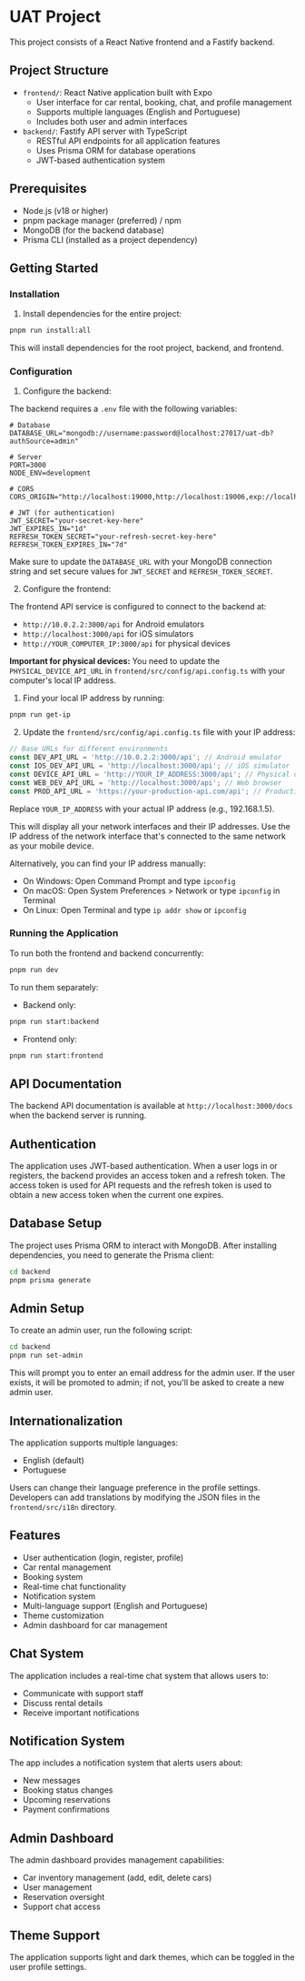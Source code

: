 # UAT Project

This project consists of a React Native frontend and a Fastify backend.

## Project Structure

- `frontend/`: React Native application built with Expo
  - User interface for car rental, booking, chat, and profile management
  - Supports multiple languages (English and Portuguese)
  - Includes both user and admin interfaces
- `backend/`: Fastify API server with TypeScript
  - RESTful API endpoints for all application features
  - Uses Prisma ORM for database operations
  - JWT-based authentication system

## Prerequisites

- Node.js (v18 or higher)
- pnpm package manager (preferred) / npm 
- MongoDB (for the backend database)
- Prisma CLI (installed as a project dependency)

## Getting Started

### Installation

1. Install dependencies for the entire project:

```bash
pnpm run install:all
```

This will install dependencies for the root project, backend, and frontend.

### Configuration

1. Configure the backend:

The backend requires a `.env` file with the following variables:

```
# Database
DATABASE_URL="mongodb://username:password@localhost:27017/uat-db?authSource=admin"

# Server
PORT=3000
NODE_ENV=development

# CORS
CORS_ORIGIN="http://localhost:19000,http://localhost:19006,exp://localhost:19000,exp://localhost:19006"

# JWT (for authentication)
JWT_SECRET="your-secret-key-here"
JWT_EXPIRES_IN="1d"
REFRESH_TOKEN_SECRET="your-refresh-secret-key-here"
REFRESH_TOKEN_EXPIRES_IN="7d"
```

Make sure to update the `DATABASE_URL` with your MongoDB connection string and set secure values for `JWT_SECRET` and `REFRESH_TOKEN_SECRET`.

2. Configure the frontend:

The frontend API service is configured to connect to the backend at:
- `http://10.0.2.2:3000/api` for Android emulators
- `http://localhost:3000/api` for iOS simulators
- `http://YOUR_COMPUTER_IP:3000/api` for physical devices

**Important for physical devices:** You need to update the `PHYSICAL_DEVICE_API_URL` in `frontend/src/config/api.config.ts` with your computer's local IP address.

1. Find your local IP address by running:

```bash
pnpm run get-ip
```

2. Update the `frontend/src/config/api.config.ts` file with your IP address:

```ts
// Base URLs for different environments
const DEV_API_URL = 'http://10.0.2.2:3000/api'; // Android emulator
const IOS_DEV_API_URL = 'http://localhost:3000/api'; // iOS simulator
const DEVICE_API_URL = 'http://YOUR_IP_ADDRESS:3000/api'; // Physical device !!!
const WEB_DEV_API_URL = 'http://localhost:3000/api'; // Web browser
const PROD_API_URL = 'https://your-production-api.com/api'; // Production
```

Replace `YOUR_IP_ADDRESS` with your actual IP address (e.g., 192.168.1.5).

This will display all your network interfaces and their IP addresses. Use the IP address of the network interface that's connected to the same network as your mobile device.
    
Alternatively, you can find your IP address manually:
- On Windows: Open Command Prompt and type `ipconfig`
- On macOS: Open System Preferences > Network or type `ipconfig` in Terminal
- On Linux: Open Terminal and type `ip addr show` or `ipconfig`

### Running the Application

To run both the frontend and backend concurrently:

```bash
pnpm run dev
```

To run them separately:

- Backend only:
```bash
pnpm run start:backend
```

- Frontend only:
```bash
pnpm run start:frontend
```

## API Documentation

The backend API documentation is available at `http://localhost:3000/docs` when the backend server is running.

## Authentication

The application uses JWT-based authentication. When a user logs in or registers, the backend provides an access token and a refresh token. The access token is used for API requests and the refresh token is used to obtain a new access token when the current one expires.

## Database Setup

The project uses Prisma ORM to interact with MongoDB. After installing dependencies, you need to generate the Prisma client:

```bash
cd backend
pnpm prisma generate
```

## Admin Setup

To create an admin user, run the following script:

```bash
cd backend
pnpm run set-admin
```

This will prompt you to enter an email address for the admin user. If the user exists, it will be promoted to admin; if not, you'll be asked to create a new admin user.

## Internationalization

The application supports multiple languages:
- English (default)
- Portuguese

Users can change their language preference in the profile settings. Developers can add translations by modifying the JSON files in the `frontend/src/i18n` directory.

## Features

- User authentication (login, register, profile)
- Car rental management
- Booking system
- Real-time chat functionality
- Notification system
- Multi-language support (English and Portuguese)
- Theme customization
- Admin dashboard for car management

## Chat System

The application includes a real-time chat system that allows users to:
- Communicate with support staff
- Discuss rental details
- Receive important notifications

## Notification System

The app includes a notification system that alerts users about:
- New messages
- Booking status changes
- Upcoming reservations
- Payment confirmations

## Admin Dashboard

The admin dashboard provides management capabilities:
- Car inventory management (add, edit, delete cars)
- User management
- Reservation oversight
- Support chat access

## Theme Support

The application supports light and dark themes, which can be toggled in the user profile settings.
